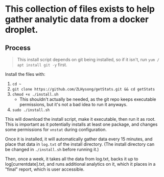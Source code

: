 # This collection of files exists to help gather analytic data from a docker droplet.

## Process

> This install script depends on git being installed, so if it isn't, run `yum / apt install git -y` first.

Install the files with:

1. `cd ~`
1. `git clone https://github.com/ZLHysong/getStats.git && cd getStats`
1. `chmod +x ./install.sh`
    - This shouldn't actually be needed, as the git repo keeps executable permissions, but it's not a bad idea to run it anyways.
1. `sudo ./install.sh`

This will download the install script, make it executable, then run it as root. This is important as it potentially installs at least one package, and changes some permissions for `vnstat` during configuration.

Once it is installed, it will automatically gather data every 15 minutes, and place that data in `log.txt` of the install directory. (The install directory can be changed in `./install.sh` before running it.)

Then, once a week, it takes all the data from log.txt, backs it up to log[currentdate].txt, and runs additional analytics on it, which it places in a "final" report, which is user accessible.